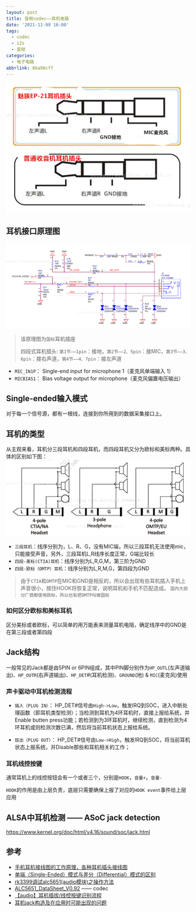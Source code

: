 ```yaml
---
layout: post
title: 音频codec——耳机电路
date: '2021-11-09 16:00'
tags:
  - codec
  - i2s
  - 音频
categories:
  - 电子电路
abbrlink: 86a98cff
---
```


![耳机接头](/images/2021/11/耳机接头.png)

<!--more-->

## 耳机接口原理图

![耳机接口原理图](/images/2021/11/耳机接口原理图.png)
> 该原理图为`国标`耳机插座
>
> 四段式耳机插头: `第1节——1pin`：接地，`第2节——2、5pin`：接MIC，`第3节——3、6pin`：接右声道，`第4节——4、7pin`：接左声道

- `MIC_IN1P`： Single-end input for microphone 1（麦克风单端输入 1）
- `MICBIAS1`： Bias voltage output for microphone（麦克风偏置电压输出）

## Single-ended输入模式

对于每一个信号源，都有一根线，连接到你所用到的数据采集接口上。


## 耳机的类型

从主观来看，耳机分三段耳机和四段耳机，而四段耳机又分为欧标和美标两种。具体的区别如下图：
![耳机类型](/images/2021/11/耳机类型.png)

- `三段耳机`：线序分别为，L、R、G，没有MIC端，所以三段耳机无法使用mic，只能接受声音，另外，三段耳机L,R线序长度正常，G端比较长
- `四段-美标(CTIA)耳机`：线序分别为L,R,G,M，第三阶为GND
- `四段-欧标（OMTP）耳机`：线序分别为L,R,M,G，第四段为GND

> 由于`CTIA`和`OMTP`在MIC和GND是相反的，所以会出现有些耳机插入手机上声音很小，按住HOOK将恢复正常，说明耳机和手机不匹配造成。
> `国内大部分厂商都使用欧标，所以也有把OMTP叫做国标`

### 如何区分欧标和美标耳机

区分美标或者欧标，可以简单的用万能表来测量耳机电阻，确定线序中的GND是在第三段或者第四段


## Jack结构

一般常见的Jack都是由5PIN or 6PIN组成，其中PIN脚分别作为`HP_OUTL`(左声道输出)、`HP_OUTR`(右声道输出)、`HP_DET`#(耳机检测)、`GROUND`(地) & `MIC`(麦克风)使用


### 声卡驱动中耳机检测流程

- `插入（PLUG IN）`： HP_DET#信号由`High->Low`，触发IRQ到SOC，进入中断处理函数（即耳机类型检测）；当检测到耳机为4环耳机时，直接上报给系统，并Enable butten press功能；若检测到为3环耳机时，继续检测，直到检测为4环耳机或则检测次数已满，然后将当前耳机状态上报给系统。

- `拔出（PLUG OUT）`： HP_DET#信号由`Low->High`，触发IRQ到SOC，将当前耳机状态上报系统，并Disable那些和耳机相关的工作；

### 耳机线控按键

通常耳机上的线控按钮会有一个或者三个，分别是`HOOK`，`音量+`，`音量-`

`HOOK`的作用是由上层负责，底层只需要确保上报了对应的`HOOK event`事件给上层应用

## ALSA中耳机检测 —— ASoC jack detection

https://www.kernel.org/doc/html/v4.16/sound/soc/jack.html

## 参考

- [手机耳机接线图的工作原理，各种耳机插头接线图](http://www.elecfans.com/baike/waijiepeijian/erji/20190522940004.html)
- [单端（Single-Ended）模式与差分（Differential）模式的区别](https://blog.csdn.net/sunflowerfsw/article/details/50442396)
- [rk3399调试alc5651(audio模块)之操作方法](https://blog.csdn.net/huang_165/article/details/85321945)
- [ALC5651_DataSheet_V0.92](http://www.armdesigner.com/download/ALC5651_DataSheet_V0.92.pdf) —— codec
- [【audio】耳机插拔/线控按键识别流程](https://blog.csdn.net/sinat_34606064/article/details/77932816)
- [耳机jack构造及在应用时可能出现的问题](https://www.cnblogs.com/Peter-Chen/p/3999212.html)
